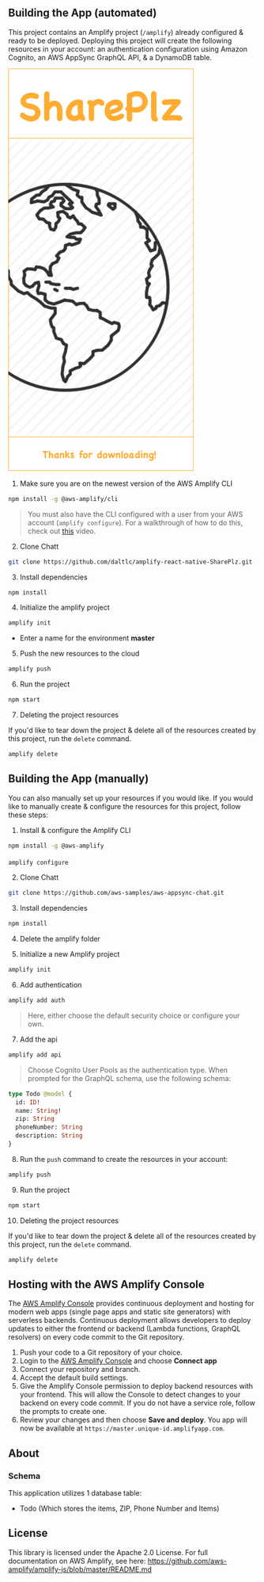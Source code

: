 ## Building the App (automated)

This project contains an Amplify project (`/amplify`) already configured & ready to be deployed. Deploying this project will create the following resources in your account: an authentication configuration using Amazon Cognito, an AWS AppSync GraphQL API, & a DynamoDB table.

![Landing](./screenshots/SharePlz-proto-landing.png?raw=true "Landing")

1. Make sure you are on the newest version of the AWS Amplify CLI

```sh
npm install -g @aws-amplify/cli
```

> You must also have the CLI configured with a user from your AWS account (`amplify configure`). For a walkthrough of how to do this, check out [this](https://www.youtube.com/watch?v=fWbM5DLh25U) video.

2. Clone Chatt

```sh
git clone https://github.com/daltlc/amplify-react-native-SharePlz.git
```

3. Install dependencies

```sh
npm install
```

4. Initialize the amplify project

```sh
amplify init
```
- Enter a name for the environment __master__

5. Push the new resources to the cloud

```sh
amplify push
```

6. Run the project

```sh
npm start
```

7. Deleting the project resources

If you'd like to tear down the project & delete all of the resources created by this project, run the `delete` command.

```sh
amplify delete
```


## Building the App (manually)

You can also manually set up your resources if you would like. If you would like to manually create & configure the resources for this project, follow these steps:

1. Install & configure the Amplify CLI

```sh
npm install -g @aws-amplify

amplify configure
```

2. Clone Chatt

```sh
git clone https://github.com/aws-samples/aws-appsync-chat.git
```

3. Install dependencies

```sh
npm install
```

4. Delete the amplify folder

5. Initialize a new Amplify project

```sh
amplify init
```

6. Add authentication

```sh
amplify add auth
```

> Here, either choose the default security choice or configure your own.

7. Add the api

```sh
amplify add api
```

> Choose Cognito User Pools as the authentication type.
> When prompted for the GraphQL schema, use the following schema:

```graphql
type Todo @model {
  id: ID!
  name: String!
  zip: String
  phoneNumber: String
  description: String
}
```

8. Run the `push` command to create the resources in your account:

```sh
amplify push
```

9. Run the project

```sh
npm start
```

10. Deleting the project resources

If you'd like to tear down the project & delete all of the resources created by this project, run the `delete` command.

```sh
amplify delete
```

## Hosting with the AWS Amplify Console

The [AWS Amplify Console](https://console.amplify.aws) provides continuous deployment and hosting for modern web apps (single page apps and static site generators) with serverless backends. Continuous deployment allows developers to deploy updates to either the frontend or backend (Lambda functions, GraphQL resolvers) on every code commit to the Git repository.

1. Push your code to a Git repository of your choice.
1. Login to the [AWS Amplify Console](https://console.aws.amazon.com/amplify/home) and choose **Connect app**
1. Connect your repository and branch.
1. Accept the default build settings.
1. Give the Amplify Console permission to deploy backend resources with your frontend. This will allow the Console to detect changes to your backend on every code commit. If you do not have a service role, follow the prompts to create one.
1. Review your changes and then choose **Save and deploy**. You app will now be available at `https://master.unique-id.amplifyapp.com`.

## About

### Schema

This application utilizes 1 database table:

- Todo (Which stores the items, ZIP, Phone Number and Items)

## License

This library is licensed under the Apache 2.0 License. 
For full documentation on AWS Amplify, see here: https://github.com/aws-amplify/amplify-js/blob/master/README.md



